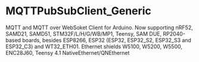 # MQTTPubSubClient_Generic
MQTT and MQTT over WebSoket Client for Arduino. Now supporting nRF52, SAMD21, SAMD51, STM32F/L/H/G/WB/MP1, Teensy, SAM DUE, RP2040-based boards, besides ESP8266, ESP32 (ESP32, ESP32_S2, ESP32_S3 and ESP32_C3) and WT32_ETH01. Ethernet shields W5100, W5200, W5500, ENC28J60, Teensy 4.1 NativeEthernet/QNEthernet
